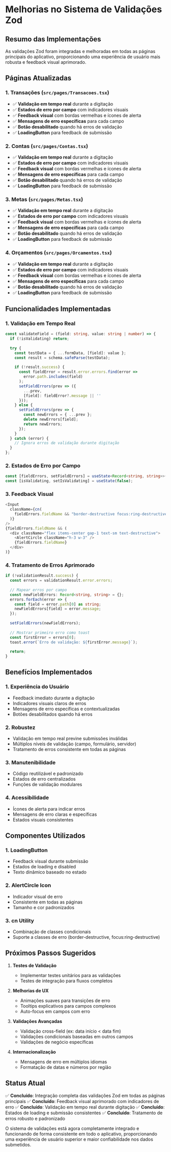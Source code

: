 # Melhorias no Sistema de Validações Zod

## Resumo das Implementações

As validações Zod foram integradas e melhoradas em todas as páginas principais do aplicativo, proporcionando uma experiência de usuário mais robusta e feedback visual aprimorado.

## Páginas Atualizadas

### 1. Transações (`src/pages/Transacoes.tsx`)
- ✅ **Validação em tempo real** durante a digitação
- ✅ **Estados de erro por campo** com indicadores visuais
- ✅ **Feedback visual** com bordas vermelhas e ícones de alerta
- ✅ **Mensagens de erro específicas** para cada campo
- ✅ **Botão desabilitado** quando há erros de validação
- ✅ **LoadingButton** para feedback de submissão

### 2. Contas (`src/pages/Contas.tsx`)
- ✅ **Validação em tempo real** durante a digitação
- ✅ **Estados de erro por campo** com indicadores visuais
- ✅ **Feedback visual** com bordas vermelhas e ícones de alerta
- ✅ **Mensagens de erro específicas** para cada campo
- ✅ **Botão desabilitado** quando há erros de validação
- ✅ **LoadingButton** para feedback de submissão

### 3. Metas (`src/pages/Metas.tsx`)
- ✅ **Validação em tempo real** durante a digitação
- ✅ **Estados de erro por campo** com indicadores visuais
- ✅ **Feedback visual** com bordas vermelhas e ícones de alerta
- ✅ **Mensagens de erro específicas** para cada campo
- ✅ **Botão desabilitado** quando há erros de validação
- ✅ **LoadingButton** para feedback de submissão

### 4. Orçamentos (`src/pages/Orcamentos.tsx`)
- ✅ **Validação em tempo real** durante a digitação
- ✅ **Estados de erro por campo** com indicadores visuais
- ✅ **Feedback visual** com bordas vermelhas e ícones de alerta
- ✅ **Mensagens de erro específicas** para cada campo
- ✅ **Botão desabilitado** quando há erros de validação
- ✅ **LoadingButton** para feedback de submissão

## Funcionalidades Implementadas

### 1. Validação em Tempo Real
```typescript
const validateField = (field: string, value: string | number) => {
  if (!isValidating) return;
  
  try {
    const testData = { ...formData, [field]: value };
    const result = schema.safeParse(testData);
    
    if (!result.success) {
      const fieldError = result.error.errors.find(error => 
        error.path.includes(field)
      );
      setFieldErrors(prev => ({
        ...prev,
        [field]: fieldError?.message || ''
      }));
    } else {
      setFieldErrors(prev => {
        const newErrors = { ...prev };
        delete newErrors[field];
        return newErrors;
      });
    }
  } catch (error) {
    // Ignora erros de validação durante digitação
  }
};
```

### 2. Estados de Erro por Campo
```typescript
const [fieldErrors, setFieldErrors] = useState<Record<string, string>>({});
const [isValidating, setIsValidating] = useState(false);
```

### 3. Feedback Visual
```typescript
<Input
  className={cn(
    fieldErrors.fieldName && "border-destructive focus:ring-destructive"
  )}
/>
{fieldErrors.fieldName && (
  <div className="flex items-center gap-1 text-sm text-destructive">
    <AlertCircle className="h-3 w-3" />
    {fieldErrors.fieldName}
  </div>
)}
```

### 4. Tratamento de Erros Aprimorado
```typescript
if (!validationResult.success) {
  const errors = validationResult.error.errors;
  
  // Mapear erros por campo
  const newFieldErrors: Record<string, string> = {};
  errors.forEach(error => {
    const field = error.path[0] as string;
    newFieldErrors[field] = error.message;
  });
  
  setFieldErrors(newFieldErrors);
  
  // Mostrar primeiro erro como toast
  const firstError = errors[0];
  toast.error(`Erro de validação: ${firstError.message}`);
  
  return;
}
```

## Benefícios Implementados

### 1. **Experiência do Usuário**
- Feedback imediato durante a digitação
- Indicadores visuais claros de erros
- Mensagens de erro específicas e contextualizadas
- Botões desabilitados quando há erros

### 2. **Robustez**
- Validação em tempo real previne submissões inválidas
- Múltiplos níveis de validação (campo, formulário, servidor)
- Tratamento de erros consistente em todas as páginas

### 3. **Manutenibilidade**
- Código reutilizável e padronizado
- Estados de erro centralizados
- Funções de validação modulares

### 4. **Acessibilidade**
- Ícones de alerta para indicar erros
- Mensagens de erro claras e específicas
- Estados visuais consistentes

## Componentes Utilizados

### 1. **LoadingButton**
- Feedback visual durante submissão
- Estados de loading e disabled
- Texto dinâmico baseado no estado

### 2. **AlertCircle Icon**
- Indicador visual de erro
- Consistente em todas as páginas
- Tamanho e cor padronizados

### 3. **cn Utility**
- Combinação de classes condicionais
- Suporte a classes de erro (border-destructive, focus:ring-destructive)

## Próximos Passos Sugeridos

1. **Testes de Validação**
   - Implementar testes unitários para as validações
   - Testes de integração para fluxos completos

2. **Melhorias de UX**
   - Animações suaves para transições de erro
   - Tooltips explicativos para campos complexos
   - Auto-focus em campos com erro

3. **Validações Avançadas**
   - Validação cross-field (ex: data início < data fim)
   - Validações condicionais baseadas em outros campos
   - Validações de negócio específicas

4. **Internacionalização**
   - Mensagens de erro em múltiplos idiomas
   - Formatação de datas e números por região

## Status Atual

✅ **Concluído**: Integração completa das validações Zod em todas as páginas principais
✅ **Concluído**: Feedback visual aprimorado com indicadores de erro
✅ **Concluído**: Validação em tempo real durante digitação
✅ **Concluído**: Estados de loading e submissão consistentes
✅ **Concluído**: Tratamento de erros robusto e padronizado

O sistema de validações está agora completamente integrado e funcionando de forma consistente em todo o aplicativo, proporcionando uma experiência de usuário superior e maior confiabilidade nos dados submetidos. 